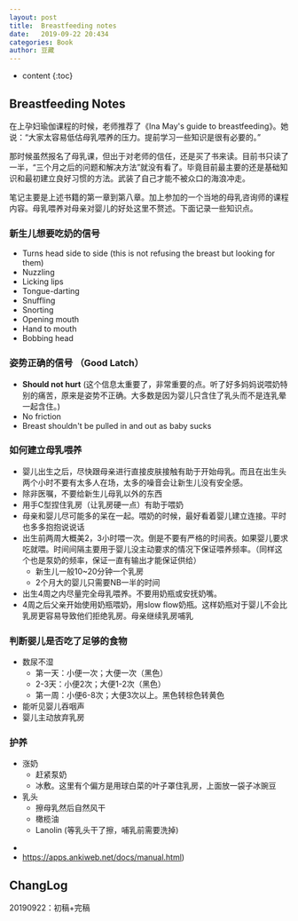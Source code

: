 ```yaml
---
layout: post
title:  Breastfeeding notes
date:   2019-09-22 20:434
categories: Book
author: 豆藏
---
```


* content
{:toc}


## Breastfeeding Notes

在上孕妇瑜伽课程的时候，老师推荐了《Ina May's guide to breastfeeding》。她说：“大家太容易低估母乳喂养的压力。提前学习一些知识是很有必要的。”

那时候虽然报名了母乳课，但出于对老师的信任，还是买了书来读。目前书只读了一半，“三个月之后的问题和解决方法”就没有看了。毕竟目前最主要的还是基础知识和最初建立良好习惯的方法。武装了自己才能不被众口的海浪冲走。



笔记主要是上述书籍的第一章到第八章。加上参加的一个当地的母乳咨询师的课程内容。母乳喂养对母亲对婴儿的好处这里不赘述。下面记录一些知识点。







### 新生儿想要吃奶的信号

* Turns head side to side (this is not refusing the breast but looking for them)
* Nuzzling
* Licking lips
* Tongue-darting
* Snuffling
* Snorting
* Opening mouth
* Hand to mouth
* Bobbing head



### 姿势正确的信号 （Good Latch）

* **Should not hurt** (这个信息太重要了，非常重要的点。听了好多妈妈说喂奶特别的痛苦，原来是姿势不正确。大多数是因为婴儿只含住了乳头而不是连乳晕一起含住。)
* No friction
* Breast shouldn't be pulled in and out as baby sucks



### 如何建立母乳喂养

* 婴儿出生之后，尽快跟母亲进行直接皮肤接触有助于开始母乳。而且在出生头两个小时不要有太多人在场，太多的噪音会让新生儿没有安全感。
* 除非医嘱，不要给新生儿母乳以外的东西
* 用手C型捏住乳房（让乳房硬一点）有助于喂奶
* 母亲和婴儿尽可能多的呆在一起。喂奶的时候，最好看着婴儿建立连接。平时也多多抱抱说说话
* 出生前两周大概美2，3小时喂一次。倒是不要有严格的时间表。如果婴儿要求吃就喂。时间间隔主要用于婴儿没主动要求的情况下保证喂养频率。（同样这个也是泵奶的频率，保证一直有输出才能保证供给）
  * 新生儿一般10~20分钟一个乳房
  * 2个月大的婴儿只需要NB一半的时间
* 出生4周之内尽量完全母乳喂养。不要用奶瓶或安抚奶嘴。
* 4周之后父亲开始使用奶瓶喂奶，用slow flow奶瓶。这样奶瓶对于婴儿不会比乳房更容易导致他们拒绝乳房。母亲继续乳房哺乳



### 判断婴儿是否吃了足够的食物

* 数尿不湿
  * 第一天：小便一次；大便一次（黑色）
  * 2-3天：小便2次；大便1-2次（黑色）
  * 第一周：小便6-8次；大便3次以上。黑色转棕色转黄色
* 能听见婴儿吞咽声
* 婴儿主动放弃乳房



### 护养

* 涨奶
  * 赶紧泵奶
  * 冰敷。这里有个偏方是用球白菜的叶子罩住乳房，上面放一袋子冰豌豆
* 乳头
  * 擦母乳然后自然风干
  * 橄榄油
  * Lanolin (等乳头干了擦，哺乳前需要洗掉)




- 
- https://apps.ankiweb.net/docs/manual.html)

## ChangLog
20190922：初稿+完稿